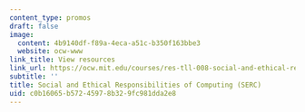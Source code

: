 ```yaml
---
content_type: promos
draft: false
image:
  content: 4b9140df-f89a-4eca-a51c-b350f163bbe3
  website: ocw-www
link_title: View resources
link_url: https://ocw.mit.edu/courses/res-tll-008-social-and-ethical-responsibilities-of-computing-serc-fall-2021/
subtitle: ''
title: Social and Ethical Responsibilities of Computing (SERC)
uid: c0b16065-b572-4597-8b32-9fc981dda2e8
---
```


